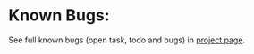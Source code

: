 # Known Bugs:
See full known bugs (open task, todo and bugs) in [project page](https://github.com/social-manager-tools/instagram-bot-lib/projects?query=is%3Aopen+sort%3Aname-asc).